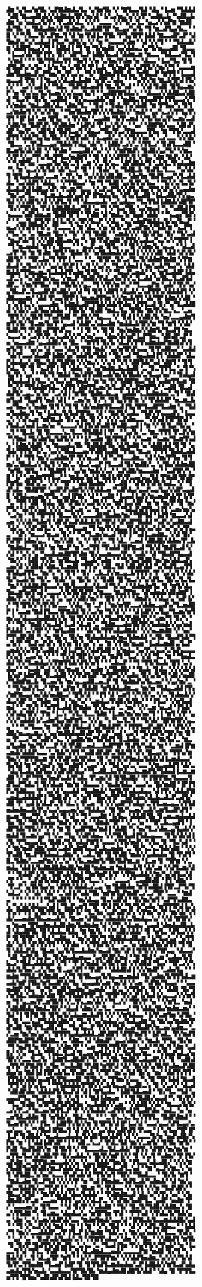 ▟▆▝▄▜▃▞▅▜▙▝▃▛▇▟▆▟▃▜▃▝▄▜▅▜▙▝▞▝▇▜▃▃▜▟▝▟▄▝▐▃▅▝▜▟▟▟▝▟█▝▇▃▄▟▊▟▞▞▟▟▇▟▄▜▛▞▅▞▟▝▐▞▃▞▅▃▚▞▞▞▛▝▄▟▇▃▙▝▚▟█▃▙▟▆▝▅▝▅▟▃▞▙▜▚▝▛▃▟▞▟▃▝▞▞▝▃▃▃▝▞▞▜▞▃▜▃▝▅▃▞▞▅▛▇▝▇▟▊▟▞▜▙▝▄▝▉▟▄▟▇▞▟▝▊▟▆▟▚▃▟▟▉▜▛▝▆▃▄▞▚▞▙▝▜▝▆▃▟▜▄▞▙▃▝▝▉▝▞▝▚▜▃▃▜▞▃▛▇▃▜▝▟▝▆▝▛▟▐▃▜▜▙▝▛▜▄▜▛▛▐▟▟▝▇▃▃▟▛▃▛▝▟▜▅▟▚▞▚▞▃▟▄▟▐▜▃▞▚▟▜▞▄▝▞▝▅▝▚▃▃▃▛▟▅▝▝▟▝▞▞▜▝▝▝▜▟▃▟▞▆▝▟▟█▜▄▃▞▞▜▝▐▟▉▟▐▝▜▝▆▝▜▞▅▟▇▝▄▞▟▟▄▃▚▞▜▞▅▃▃▟▉▝▉▃▃▝▐▃▃▞▟▞▜▛▐▜▚▝▉▞▝▟▛▜▃▛▐▟█▞▙▃▟▝▟▟▆▃▆▝▆▃▃▝▜▟▃▃▞▜▃▜▝▞▆▟▝▝▝▝█▞▜▜▟▃▜▜▝▜▅▜▝▞▅▝▃▜▅▞▛▟▅▝▅▝▟▃▃▝▐▃▞▜▃▝▊▜▟▜▙▟▚▞▄▜▄▝▐▞▆▝▅▝▄▜▙▜▝▛▐▃▙▝▜▞▅▟▜▃▚▟▜▜▞▞▆▞▞▜▝▃▃▃▆▟▅▜▙▟▅▃▛▃▛▜▅▞▚▞▛▃▞▃▝▜▞▝█▟▆▟▜▜▄▜▄▝▆▜▙▃▛▝▇▜▜▝▐▃▃▟▅▃▃▟▝▛▇▝▐▝▇▃▞▞▟▃▟▃▙▟▇▝▅▜▛▃▚▟▄▝▝▝▚▞▛▞▆▝▇▃▙▜▛▟▐▜▞▞▞▝▝▃▞▞▄▟▐▞▝▜▟▃▝▜▟▜▟▃▅▟▜▝▇▃▜▞▚▟▝▝▝▞▟▝▊▟▊▝▉▜▄▃▆▞▛▝▅▝▛▃▚▃▜▃▜▃▅▞▞▃▚▃▄▜▄▜▝▝▄▟█▛▇▜▟▃▚▝▝▟▃▃▞▞▟▟█▃▞▟█▟▝▜▃▞▛▝▉▞▙▝▃▟█▟▝▝▉▞▄▃▃▟▟▞▚▟▝▝▅▟▇▃▜▜▄▟▛▛▐▜▜▃▃▞▞▜▞▞▆▟▅▝▇▟▃▟▉▞▟▃▝▟▇▞▜▃▝▝▊▟▝▝▊▟▄▜▚▞▟▟▊▝▇▝▛▜▅▞▚▝▊▜▃▞▆▟▅▜▝▞▚▞▟▜▄▝▝▜▅▜▙▟▅▜▛▞▞▞▙▟▆▞▞▝▅▟▞▝▄▞▚▃▞▞▛▜▄▜▚▜▜▝▐▛▐▟▝▃▅▝█▜▄▝▚▝▛▞▅▞▝▃▄▟▆▝▜▞▛▃▅▟▝▞▜▞▙▞▄▜▚▃▅▞▃▟▞▟▇▞▆▝█▟▛▟▚▝▛▟▇▟▅▝▐▟▛▟▝▛▐▃▚▜▞▃▝▝▄▞▝▟▇▛▇▞▃▃▝▟▊▟▚▟▛▝▅▞▛▃▝▟▉▜▟▝█▟▜▃▄▜▝▟▄▃▞▜▙▞▛▃▞▛▇▃▃▃▜▜▄▝▇▝▜▜▞▃▃▟▟▜▜▝▟▟▞▜▄▜▄▜▙▞▝▞▆▜▚▟▞▜▚▃▄▟▞▃▚▝▞▜▞▞▅▞▚▝▃▞▃▃▝▞▞▟▞▝█▃▃▝▃▜▚▟▃▃▄▞▜▟▟▞▛▟▄▝▟▞▚▝▐▟▉▞▃▞▞▃▚▜▜▃▞▝▊▟▜▃▃▟▉▝▇▃▅▜▞▟▞▟▊▝▞▝▛▟▅▝▃▃▄▟▊▞▚▞▝▞▝▞▆▛▇▟▚▝▉▟▉▞▄▞▜▞▝▞▆▃▞▞▛▝▞▃▞▜▚▞▙▞▛▜▄▞▅▟▇▜▝▝▉▝▟▝▞▟▜▜▚▜▝▞▜▃▝▟▆▝▇▟▚▝▟▞▝▝▚▜▛▜▅▝▃▃▄▞▙▞▆▞▃▜▝▃▆▝▞▃▜▞▄▃▝▟▛▟█▟▞▜▝▃▙▜▃▜▚▟▄▟▆▝▚▝▆▝▄▃▞▞▙▜▟▝▟▞▚▃▛▝▉▝▐▝▊▟▞▝▄▝▜▟█▃▙▝▊▟▜▃▜▃▃▝▚▞▟▞▜▝█▜▄▟▃▟▄▞▃▃▅▝▃▜▚▝▅▝▚▞▞▟▞▟▉▟▉▃▝▟▅▜▅▝▉▟▜▃▄▞▚▜▃▟▟▟▃▝▃▞▟▟▜▝▟▟▄▝▝▞▜▜▙▃▞▝▆▝▜▝▜▟█▝▄▞▙▜▚▞▙▃▝▝▜▞▞▃▜▃▜▞▟▃▟▃▛▟▐▟█▃▞▟▚▝▛▃▆▞▜▃▃▝▞▃▛▃▛▜▞▞▟▜▃▜▄▞▛▜▞▟▚▞▞▃▄▟▅▝▇▞▃▞▜▃▝▝▜▃▆▃▙▃▟▞▄▟▚▛▐▛▇▟▄▜▄▝▟▜▄▜▃▟▉▝▐▟▃▟▉▞▛▞▄▃▜▟▝▞▞▟▉▜▞▟▝▞▟▜▃▜▝▜▝▟▃▃▄▃▙▝▃▞▄▟▄▃▝▜▃▜▜▟▐▟▇▟▞▟█▜▛▝▊▞▞▜▛▟▄▝▛▟▐▟▇▟▉▟▃▞▜▟▝▃▝▜▝▞▜▃▞▜▙▝▃▞▅▃▟▝▚▝▚▟█▟▐▜▚▃▃▃▚▟▛▟▅▃▆▝█▟▊▜▛▜▝▝▛▟▇▝▟▝▆▟▃▜▞▜▄▟▝▟▟▞▝▝▚▃▄▞▜▟▚▞▝▝▃▃▜▃▛▜▞▛▐▟▐▃▜▞▃▜▛▞▙▃▛▝▞▟▃▝▚▃▚▟▅▛▇▟▟▃▜▞▄▞▙▃▛▝▅▃▞▞▛▟▜▜▜▞▄▝▛▃▃▃▚▝▇▝▟▃▝▞▅▝▅▜▞▃▛▃▅▛▇▞▞▜▟▞▆▝▚▃▛▜▞▜▃▝▃▝▃▝▇▃▆▝█▃▚▝▜▞▝▞▜▝▉▟█▝▝▃▆▟▞▞▞▝█▞▟▜▄▝▉▞▝▜▞▃▟▝▆▃▛▟▞▜▝▞▞▟▊▟▉▃▅▞▆▝▚▝▇▝▛▟▚▟▇▝▟▜▜▞▃▟▃▞▚▃▚▞▞▜▛▛▐▝▜▝▆▃▅▟▟▝▇▜▚▝█▃▃▝▝▝▄▃▛▃▅▝▉▜▄▝▝▝█▝▞▟▆▞▙▝▄▃▄▝▝▟▃▟▃▞▛▝▇▝▇▝▊▟▆▝█▜▞▝█▟▅▜▞▝▅▜▙▟▅▟▞▟▚▟▐▝▞▞▞▟▉▝▟▟▝▟▚▜▞▟▊▜▞▝▝▜▛▃▙▞▜▝▛▛▐▝▃▃▝▝▃▝▉▜▛▃▜▞▃▞▜▃▜▞▟▟▅▛▇▟▇▝▞▛▇▟▃▟▝▃▜▃▞▞▞▝▄▞▄▜▚▛▐▝▄▜▝▞▄▞▃▝▜▃▞▟▅▟▐▝▆▞▄▟▞▜▃▞▚▝▟▟▇▟▟▞▜▜▅▃▆▃▜▃▙▟▟▜▚▟▆▝▊▜▙▝▝▞▝▜▄▃▛▃▅▟▞▝▄▝▆▜▃▟▟▛▐▟▄▃▛▃▚▝▚▞▟▛▇▞▅▃▝▞▆▃▛▝▉▟▉▞▛▟▃▞▙▞▛▞▃▜▃▟▟▝▅▜▙▃▜▃▟▜▟▟▛▃▝▞▆▞▛▜▙▞▝▜▝▜▙▜▞▞▄▃▝▜▝▞▛▞▆▝▚▞▝▜▃▃▄▛▇▝▄▟▞▝▛▞▚▞▄▜▙▃▛▃▜▃▄▟▛▟▚▟█▞▄▞▟▝▜▝▉▜▝▟▉▜▝▟▄▟▞▃▚▟▜▜▚▞▟▟▟▟▜▝▞▟▇▃▄▃▆▞▝▟▟▝▛▃▄▜▛▛▐▝▅▃▅▟▜▜▅▝▞▞▆▃▙▜▜▝▟▞▜▛▐▟▆▞▞▟▊▝▚▝▄▜▜▃▚▝▃▃▃▟▅▝▐▟▆▟▃▟▛▜▜▟▞▟▟▞▛▟▅▝▟▜▜▃▟▝▊▞▚▞▜▃▟▟█▟▝▞▟▞▞▃▙▜▅▞▟▟▅▝▐▜▙▜▞▝▉▟▉▝▆▟▃▜▄▝▉▜▙▝▇▞▛▞▆▃▚▃▝▃▅▝▉▜▝▞▄▜▙▜▝▜▚▟▜▟▉▝▚▟▜▞▞▜▄▃▃▝▞▝▊▟▐▝▞▟▉▞▙▝▅▞▃▃▄▟▆▜▅▜▚▜▞▝▊▃▅▞▙▞▛▝▄▃▟▝▟▟▛▃▚▟▃▟▆▝▅▟▟▃▙▜▛▞▆▝▜▝▆▜▝▞▟▞▜▟▉▞▜▝▛▟▊▃▛▜▛▟▚▃▝▝▐▝▉▝▚▝▇▝▊▝▅▞▅▟▆▞▞▟▆▜▞▜▃▟▜▝▆▃▚▃▃▞▄▝▃▞▛▞▛▃▚▃▟▞▞▞▚▞▅▞▃▃▝▟▅▞▟▞▅▛▐▃▛▜▅▃▝▟▊▟▛▃▛▝▅▝▅▃▃▟▆▝▄▃▟▟▊▞▅▝█▃▝▝▇▜▜▝▉▞▙▝▟▃▛▞▛▜▚▟▆▟▅▛▇▟▉▟▚▜▅▜▞▜▝▝▄▞▃▝▟▝▃▃▝▟▃▜▝▛▇▝▆▟▞▝▄▞▅▜▛▟▚▃▄▝▊▜▚▟▉▃▞▝▃▟▟▝▟▞▛▃▃▞▟▃▟▛▐▟▇▞▄▞▚▟▟▜▞▜▟▟▝▝█▞▃▟▝▜▄▃▙▟▐▜▝▟▟▟▛▝▟▃▛▟▄▟▃▞▃▜▙▃▜▟▞▜▟▛▇▝▞▞▅▃▚▝▞▃▜▝▚▜▝▟▉▜▟▞▚▟▝▟▇▜▝▝▊▜▛▟▃▝▛▝▉▝▚▃▛▛▐▝▊▝▟▟▄▝▅▝▄▞▆▟▇▃▙▃▙▟▉▝▃▝▊▃▜▜▜▃▝▃▜▝▚▜▄▜▚▝▄▞▝▝▜▞▜▝▇▟▟▝▆▞▟▜▚▟▉▃▟▞▆▞▙▜▙▟▞▃▜▃▄▞▅▞▝▝▊▟▄▟▐▜▄▟▃▟▐▞▙▃▝▃▜▃▞▃▛▜▅▟▞▝▆▝▆▝▛▞▜▟█▛▇▃▞▜▟▝▄▟▆▜▜▃▆▝▇▝▚▞▞▝▜▜▟▟▇▜▟▃▝▟▜▜▝▟▇▜▜▃▆▞▙▜▃▟▚▞▃▛▇▜▛▜▞▝▃▟▉▝█▃▟▟▟▜▞▃▄▃▚▞▙▞▝▃▞▟▐▝▇▜▙▝█▟▇▃▙▃▄▝▄▟▟▞▚▃▙▟▇▟▅▞▃▜▝▝▉▟▆▜▄▟▝▜▄▟▜▝▅▟▝▟▐▝▝▃▅▞▅▝▊▞▚▝▊▜▄▜▜▛▇▝▞▝▛▟▟▟▛▝▅▃▆▃▙▃▞▜▅▃▚▝▅▟▆▝▊▜▝▞▜▝▊▝▟▞▅▟▇▜▜▃▃▟▐▜▄▜▛▜▃▟▛▜▃▟▆▝▄▝▜▟▄▜▄▟▆▃▜▝▅▝▐▃▙▃▜▞▙▟▜▛▇▃▝▟▝▝▇▟▜▞▃▟▃▝▜▟▚▜▚▃▃▟▚▝▐▃▃▃▚▝▞▟▚▃▆▝▆▛▇▃▙▝▉▞▃▜▙▝█▝▞▝▞▞▞▃▛▟▆▃▃▝▚▜▚▟▐▜▛▜▛▟▝▞▙▟▃▞▅▟▐▃▆▞▅▝▚▃▃▃▞▟▐▜▞▟▚▟▊▜▚▟█▃▄▟▐▝▇▝▞▝▊▜▄▞▜▞▄▝▃▜▝▝█▃▙▝█▝▉▃▃▃▚▃▜▃▃▜▜▟█▟▐▝▛▃▝▝▄▞▙▝▃▝▇▃▜▜▜▝▛▃▛▞▆▝▚▜▅▟▝▜▞▟▅▜▄▜▟▜▞▞▝▝▐▞▃▟▅▝█▞▛▜▟▝▝▞▚▃▅▝▚▃▅▞▜▃▆▜▚▟▚▝▐▟▆▞▟▟▉▝▄▝▆▃▃▟▃▜▙▝▉▟█▟▟▜▙▝▟▞▙▟▇▝▄▝▟▟▉▟▟▝█▝▉▝▄▜▟▞▜▜▜▞▜▞▃▝▄▞▞▜▙▟▃▃▅▞▛▟█▜▄▟█▝▜▜▅▝▇▃▅▝▛▜▜▝█▟▟▃▟▟▛▝▐▞▝▜▜▝▆▞▞▃▟▟▇▞▛▝▛▞▅▃▟▝▟▝▚▞▜▃▃▟▆▃▝▟▝▞▆▞▛▜▅▝▊▜▅▞▃▜▙▟▃▞▞▜▄▜▝▞▅▞▃▝▟▃▞▃▄▛▐▜▃▃▟▝▉▞▅▟▉▞▃▝▄▜▙▞▟▟▅▟█▝▅▜▙▝█▜▄▝▝▝█▟▇▜▝▝▄▞▅▝▆▟▞▞▃▞▝▃▛▟▇▞▅▃▃▟▅▝▝▃▟▜▛▞▚▝█▝▐▞▝▃▆▟▆▜▜▜▃▞▝▝▆▟▄▞▙▞▟▝▉▟▐▞▛▞▛▃▄▞▄▃▜▟▝▛▇▟▊▜▛▟▛▛▇▜▅▝█▟▚▞▃▝▞▞▝▜▛▝▝▟▅▜▙▟▆▞▝▝▃▟█▝▝▟▜▞▛▟▜▞▙▟▃▝▞▝▜▟▚▟▃▝▇▟█▜▛▝▄▟▛▟▚▟▆▜▞▞▛▟▟▃▅▝▚▟▛▟▄▞▄▃▛▃▄▜▄▞▞▟▛▃▄▟▊▝▟▜▟▃▄▃▅▞▛▜▄▝▄▟▐▛▇▞▝▟▝▝▃▟▇▝▐▃▄▟▐▃▛▞▆▃▅▟▛▟▞▛▐▞▛▝▃▝▜▜▝▟▉▝▉▟▄▝█▞▚▛▇▞▞▃▟▜▞▞▃▝▆▛▐▃▞▟▛▝▅▝▅▝▆▞▛▝▉▝▅▞▛▜▞▝▟▞▛▞▄▟▝▞▞▞▚▃▛▃▅▝▃▝▅▝▝▃▚▝▝▜▟▃▛▟▜▜▄▟▐▜▝▃▅▞▅▞▄▝▃▞▆▝▝▜▝▜▛▜▜▝▉▃▃▜▞▞▃▃▃▟▊▜▙▟▆▞▆▞▝▜▛▜▟▝▐▟▜▝▇▃▃▞▟▃▅▝▞▞▟▞▜▟▅▜▝▟▛▟▚▃▛▟▟▃▙▜▞▜▛▟▝▟▚▟▛▜▙▟▟▝▚▟▚▞▄▟▇▃▟▝▟▞▃▝▞▟▚▟▜▃▚▝▄▝▛▜▃▃▆▝▜▝▆▞▛▞▟▃▃▜▚▜▟▞▄▞▟▞▚▞▚▞▄▜▚▃▃▝▝▟▚▝▆▃▃▞▆▃▅▝▊▞▝▝▚▞▜▃▆▞▅▃▟▝▛▛▐▝▚▟▐▃▅▟▇▃▝▞▟▝▉▞▛▟▜▛▐▟▅▞▄▃▝▝▅▞▞▟▊▝▄▝▞▝▛▞▃▝▜▝▟▃▝▃▅▟▝▟▉▟█▞▟▟▅▞▛▃▙▝▇▟▆▟▃▝▉▟▞▝▅▝▇▃▛▝▅▝▃▞▜▜▝▜▚▟▟▝▉▛▇▃▟▝▜▞▟▝▇▟▜▃▟▝▞▞▟▝▝▃▚▝▄▝▚▃▟▃▆▟▇▜▛▟▆▝▉▞▃▃▆▃▃▞▛▃▝▃▟▞▝▟▝▜▙▟▛▜▄▃▟▝▇▞▞▝▐▟▉▝▛▞▙▝▅▜▙▃▙▝▜▃▟▞▚▟▆▝▝▝▜▞▙▟▜▟█▝▆▞▆▞▟▟▃▟▚▃▅▞▟▝▞▟▉▟▝▟▇▃▜▃▆▟▊▝▜▜▚▞▝▟▉▃▜▟▝▟▊▟▛▟▟▝▚▞▙▟▜▃▄▜▜▜▜▟▄▟▜▜▃▝▆▞▚▝▚▝▊▜▝▝▊▞▝▃▙▃▛▞▅▃▄▃▙▜▜▜▚▝▛▝▄▞▄▜▝▞▟▞▜▞▚▃▟▞▅▝▜▞▃▝▉▟▞▝▄▝█▞▙▝▞▝▊▟▊▝█▝▅▃▞▞▚▞▟▜▃▝█▞▃▜▃▜▃▝▆▞▝▟▟▟▇▟▜▃▃▞▃▜▙▜▃▃▟▃▞▟▃▟▝▜▞▃▞▝▟▟▅▟▅▜▄▝▊▝▆▜▞▟▃▜▅▃▆▜▅▜▚▟▝▃▃▃▞▞▙▜▙▜▟▜▚▞▆▃▃▝▇▃▛▛▇▃▝▟▚▟▅▟▞▟▊▟▆▛▐▟▇▞▛▃▚▜▄▞▞▃▜▝▄▝▄▞▞▟▉▞▆▞▝▝█▜▝▞▞▝▝▟▆▟▚▝▞▟▄▞▄▝▅▛▐▞▞▝▜▝█▜▞▞▚▜▚▜▞▃▃▝▞▟▄▝▇▝▃▛▐▝▆▞▅▜▛▃▃▞▟▟▅▃▄▟▚▞▜▃▅▟█▛▐▝▃▃▅▝▇▟▐▜▃▃▜▛▇▟▟▝▊▞▃▞▆▝▜▞▟▝▞▝▝▟▐▟▛▞▃▜▄▞▜▃▅▞▅▜▅▞▃▞▟▃▃▟▄▟▉▟▞▞▙▝▇▝▛▞▟▞▟▝▞▜▄▟▜▞▛▟▇▞▛▞▝▃▅▞▜▝▊▞▚▝▞▝▝▜▞▝▆▟▊▞▅▃▙▛▐▃▟▝▟▃▆▝▃▝▜▟▆▃▃▟▅▜▙▜▛▞▙▟▅▟▞▞▄▞▅▟▛▟▟▟▝▃▚▜▛▝▞▝▆▜▄▟▇▝▝▝▟▞▜▞▜▜▚▟▄▟▇▟▞▝▞▞▅▃▆▟▇▝▞▝▅▞▛▜▚▟▛▟▉▝▚▝▅▝▇▞▄▝▉▞▅▝▉▟▄▟▟▃▆▞▅▃▜▟▅▟▟▝▃▜▙▝█▃▟▜▟▞▜▃▜▞▛▝▜▃▛▃▛▟▚▝▊▞▅▝▊▞▄▞▚▝▃▝▇▝▞▛▇▞▅▃▅▝▐▃▟▃▆▟▊▃▜▃▛▃▅▟▞▞▄▜▜▞▃▟▉▟▝▟▐▃▛▜▞▞▟▟▜▟█▝▐▞▅▟▃▝▄▞▛▃▚▃▞▃▜▟▚▃▃▃▛▞▄▜▝▃▄▞▅▝▞▝▝▝▛▞▟▝▉▛▐▞▄▞▅▝▇▟▜▝▜▃▞▝▞▟▝▜▃▝▆▝▝▜▅▟▃▟▟▝▛▞▜▃▆▟▄▞▞▛▇▜▜▟▞▟▜▞▅▜▝▝▝▃▙▃▛▝▝▜▝▜▜▞▙▃▙▝█▜▝▃▚▟▄▞▝▝▚▃▟▞▚▟▝▞▙▞▅▃▆▝▞▝▄▟▅▝▞▜▙▟█▞▝▝█▃▙▝▊▟▃▝▞▞▞▟▞▟▐▞▅▛▐▟▇▜▙▝▉▃▟▟█▝▞▞▛▟▜▟▛▝▆▜▛▜▞▞▄▟▅▝▉▞▄▜▞▜▝▟▊▞▅▟▉▞▜▟▇▛▇▃▙▝▉▃▅▞▙▝▆▞▄▃▄▟▉▃▅▃▛▝▊▝▇▟▇▟▚▞▙▃▅▞▝▞▄▞▆▞▃▝▝▝▜▞▆▟▚▜▃▞▝▛▇▝▄▛▇▝▄▜▟▟▊▝▆▜▟▟▄▟▇▃▄▝▆▞▅▝▜▟▄▃▟▟▐▜▚▞▆▛▇▃▄▞▅▞▟▞▅▟█▃▞▝█▜▞▟▝▝▐▜▝▟▝▃▆▜▝▞▚▜▞▃▝▞▃▝▊▟▅▟▞▞▟▃▞▟▛▝▚▞▜▟▅▝▜▝▚▝▆▞▚▞▝▃▆▟▃▞▛▟▊▞▙▜▙▞▝▝▐▜▃▞▝▞▅▜▄▟▆▟▝▝▃▜▚▜▝▝▆▜▜▃▟▟▐▛▇▟▅▝▛▞▙▃▅▝▃▝▆▞▝▞▞▃▆▝▅▃▟▝▐▜▟▞▞▟▚▟▄▜▛▞▝▛▇▝▐▃▚▝▚▜▃▜▃▃▜▟▇▝▐▃▆▞▆▞▅▞▅▞▜▝▐▝▆▜▝▞▛▝▄▞▞▞▚▟▟▟▐▞▃▟▅▜▄▞▅▛▇▜▃▝▞▞▄▝▚▝▚▃▜▃▜▝▝▜▞▟▞▝█▛▇▜▛▞▄▃▄▝▝▝▚▞▜▃▃▝▆▝▜▞▟▛▐▜▟▃▟▝▄▛▇▟▟▜▚▝▐▜▜▜▃▟▚▟▛▞▝▝▟▜▞▞▃▟▉▞▅▃▄▃▆▃▚▝▄▞▆▟█▟▄▟▊▟▛▝▛▃▛▝▄▟▝▃▄▜▝▜▞▟▟▜▞▜▛▞▆▝▉▝▅▝▛▃▃▞▚▞▚▟▛▞▚▃▝▞▄▟▇▞▆▞▜▟▜▟▜▝▊▃▙▟▅▝▚▝▅▝▇▞▙▞▃▝▆▃▄▜▄▟▇▝▇▞▜▞▃▃▛▝▟▝▛▟▊▃▅▟▃▃▙▟▛▜▛▝▊▟▜▞▚▟▄▝▇▝▝▃▆▟▐▛▇▃▅▟▞▟▟▟▚▃▃▝▃▜▟▞▚▜▜▝▚▟▊▟▛▟▛▃▜▟▞▜▝▟▚▝█▃▄▞▙▝▜▜▚▞▆▜▅▞▞▜▛▛▇▃▆▝▛▞▛▟▛▃▙▜▛▟▃▝▉▝▃▜▜▞▟▜▅▟▄▜▟▟▞▟▐▃▅▟▃▃▞▜▄▜▟▝▆▝▚▞▅▟▚▝▇▝▚▟▇▜▝▃▄▞▝▞▝▜▟▝▄▞▃▝▃▃▝▞▆▃▄▟▟▜▝▟▞▃▝▟▄▜▃▟▄▜▟▜▅▞▞▟▛▟▛▟▄▞▝▜▃▟▉▃▙▞▛▟▄▃▙▃▆▟▜▞▜▟▅▟▐▃▆▃▆▟▉▝▞▃▛▝▜▜▃▜▅▟▚▃▙▜▚▟▃▝▛▃▆▞▟▝▉▜▙▟█▞▝▛▐▜▛▛▇▃▜▃▃▃▜▟▜▃▛▜▟▃▜▝▉▞▟▃▅▝▆▞▆▝▟▃▃▃▚▝▆▃▙▜▟▃▝▃▃▞▃▝█▞▅▟█▝▐▛▐▜▛▃▜▟▇▃▃▝▛▝▃▞▟▝▄▃▟▟▝▜▄▟▆▟▞▝▆▜▙▜▚▟▃▟▄▃▝▟▐▜▚▝▟▟▄▛▇▃▅▟▃▟▟▟▟▛▐▝▜▟▊▟▚▝▚▝▅▜▝▜▙▞▅▜▛▝▜▟▜▟▅▞▟▃▙▃▟▃▛▃▟▜▞▟▉▝▛▝▄▟▐▞▟▃▛▃▜▝▟▃▚▝▛▃▅▝▜▝▞▞▄▟▛▜▚▟▄▞▃▜▜▃▅▃▄▃▚▜▜▟▅▟▅▟▅▃▟▞▛▃▚▃▞▃▄▃▅▞▄▞▜▟▟▃▞▝▇▝▇▞▚▃▅▞▃▟▞▃▆▜▃▟▛▟▜▝▆▃▆▝█▃▞▜▚▝▃▟▟▝█▝▟▝▝▜▝▃▃▟▇▝▐▞▙▃▝▟▟▟▊▜▙▝▊▃▆▃▆▟▄▟▟▜▅▝▉▞▝▜▙▜▙▟▅▝▇▟▚▝▛▞▙▝▝▟▇▟▞▜▛▝▝▞▃▝▅▝▝▜▛▃▙▃▄▟▜▝▐▟▛▜▟▞▜▜▞▞▝▞▚▝▇▝▉▝▄▟▛▜▙▞▆▟▐▝▟▟█▝▚▝▅▞▜▃▞▟▅▃▄▜▄▟▞▞▆▟▟▝▊▃▆▞▄▞▜▝▞▃▝▜▄▝▞▟▛▟▅▃▝▞▞▜▙▜▄▟▐▜▟▃▄▃▃▝▊▜▞▟▞▟▐▞▙▝▛▜▄▃▄▜▃▝█▟▊▞▜▞▚▟▃▛▇▜▝▃▃▃▚▜▜▞▅▟▚▝▚▜▃▝▊▝▜▃▚▟▝▝▞▝▇▞▆▟▛▟▇▞▄▟▞▃▟▟▚▟▇▜▄▃▛▃▙▃▅▟▅▝▃▝█▞▚▃▚▃▜▟▞▟▇▝▝▞▞▜▚▟█▝▆▃▛▜▜▟▅▟▃▟▇▞▚▝▃▟▃▜▛▝█▝▛▟█▝▆▟▞▞▄▟▅▟▅▝█▝▛▟▜▝▉▃▜▟▇▞▃▃▅▛▇▞▞▃▚▞▝▞▙▃▅▟▇▜▞▜▙▜▙▛▇▃▆▝▐▃▅▝▊▝▜▛▇▝▞▃▅▟▄▝▟▟▐▞▙▟▇▟█▟▆▟█▞▅▟█▝▅▟▅▃▆▝▆▟▄▃▙▜▝▟▞▃▆▝▞▟▜▃▆▞▟▝▝▝▊▟▟▛▐▞▙▝▜▟▛▃▙▜▅▟▝▜▅▜▅▛▐▞▛▝▞▛▇▃▟▟▞▞▆▞▚▞▟▜▃▞▟▞▛▝▝▃▝▃▛▟▜▞▟▟▚▞▞▟▟▜▞▜▃▃▚▝▝▝▃▃▃▞▝▃▄▟▉▟▊▝▐▜▝▟▇▞▝▝▛▃▛▝▄▜▙▜▄▞▅▝▟▜▜▞▟▟▟▃▞▃▄▝▆▝█▟▉▟▅▝▆▜▚▟█▟▐▜▛▃▛▜▞▜▚▟▃▞▝▞▝▟▞▝▟▞▝▃▚▟▐▞▚▟▞▜▙▝▅▛▇▜▄▛▇▟▛▃▞▃▞▜▛▝▃▃▝▝▇▟▃▝▝▝▝▝▝▝▐▝▜▟▚▟▉▜▝▝▅▞▟▃▄▝▊▃▚▟▛▟▝▝▉▞▆▞▅▜▝▃▛▜▚▟▇▃▚▝▚▞▟▞▟▟▃▃▚▟▐▝▜▃▛▃▅▜▝▜▛▝▛▟▐▜▞▝▜▞▜▞▚▟▄▝▅▜▜▜▛▟▐▃▚▜▚▞▛▜▜▝▄▜▙▜▜▞▙▞▜▛▐▞▝▜▃▜▅▝▄▟▚▟▛▟▚▝▞▛▇▞▚▞▛▝▆▞▟▞▚▜▟▞▃▃▅▟▅▜▙▃▅▃▟▞▚▝▇▃▅▝▟▜▙▃▚▟▅▟▟▞▃▜▅▟▄▃▚▞▝▞▟▝▇▜▛▞▄▝▆▃▅▝█▜▄▟▅▃▙▟▊▟▆▞▙▟▆▟▅▝▟▝▞▜▚▝▟▃▆▃▝▃▄▟▝▟▅▟▄▟█▃▙▟▝▟▄▟█▜▙▝█▝▟▃▙▃▜▟▄▝▇▝▇▞▙▝▝▞▚▟▊▞▟▟▞▝▊▝▅▜▃▝▟▜▃▞▞▞▛▝█▝▉▜▛▝▄▜▟▝▄▟▇▃▝▝▅▞▄▜▛▞▜▝█▟█▟▃▟█▃▆▝▐▞▜▃▞▃▞▝▄▜▜▟▞▝▅▜▝▟▚▜▚▜▜▝▝▞▛▟▅▝▝▞▜▜▟▜▞▞▝▝▃▝▅▝▟▟▅▛▇▞▟▜▜▝▜▝▉▜▝▟▟▃▛▟▄▝█▃▆▝▄▞▙▜▃▃▙▟▆▞▅▃▟▝▇▞▚▛▐▝▊▜▞▞▞▜▛▃▄▝▟▃▃▞▝▟▊▝▅▜▚▜▃▜▃▝▉▞▆▃▟▃▅▃▃▝▃▞▛▟▛▞▅▟▝▝▇▝█▟▝▃▆▝▃▟▄▞▙▜▙▃▞▝█▟▃▟▟▟▄▟▝▞▜▝▝▛▐▞▆▟▟▝▅▜▙▜▚▟▝▞▛▟▉▟▝▜▄▞▝▜▛▃▞▞▚▟▟▞▙▜▅▞▃▞▄▜▅▝▊▃▄▞▟▜▝▝▛▟▛▝▝▟▟▟▉▟▐▝▞▞▆▟▛▝▃▟▅▜▄▝▝▝▆▟▆▝▜▜▟▃▛▟▇▟▊▃▞▞▜▝▉▜▙▃▄▞▙▜▄▃▅▃▅▟▟▝▜▞▄▟▆▞▙▜▜▜▟▃▆▃▟▞▆▛▐▜▙▞▆▜▃▟▛▟▞▜▄▝▄▃▄▟▞▃▆▝▅▞▟▝▞▃▅▝▚▛▇▞▜▃▄▞▝▝▃▃▅▟▇▛▐▜▃▝▚▞▜▞▚▟▊▜▄▟▆▞▚▃▅▟▞▝▐▞▃▝▞▜▜▟▚▝█▝▞▝▟▟▊▝█▞▜▞▆▜▟▃▚▟▅▟▞▟▇▝▉▞▜▜▟▟▜▜▛▃▙▝█▜▛▝▛▞▄▛▐▞▙▟▐▞▄▃▃▞▞▞▆▜▅▝▜▝▄▃▅▞▛▃▆▜▙▜▝▞▃▜▚▃▅▞▟▞▞▝▜▃▞▞▝▜▛▞▛▝▅▝▝▞▆▜▃▝▅▟▞▟█▟▉▟▄▜▅▟▃▜▛▞▝▟▄▟▝▟▅▞▞▃▜▃▝▃▃▃▞▝▜▝▟▟▄▜▙▞▅▟▅▃▅▞▝▜▟▝▐▝▊▛▇▝▊▝▉▜▄▜▞▃▙▃▆▃▙▟▜▝▞▞▝▞▆▜▟▃▃▝▐▞▛▃▆▜▅▝▟▜▙▝▊▝█▝▃▃▚▃▛▜▟▟▞▟▇▞▚▝▜▃▜▝▄▞▅▟▄▞▃▞▙▟▃▟▆▝▅▝▇▞▄▞▆▟▆▞▛▟▚▟▊▝▇▞▛▜▃▟▊▞▜▃▝▜▄▜▄▃▛▝▛▞▞▝▜▟▚▃▅▜▙▟▛▞▆▃▅▞▄▟▆▃▝▃▞▃▅▝▇▞▅▞▄▞▚▝█▜▜▜▄▟▄▟▟▟▃▟▛▟▉▜▝▟▜▛▇▟▜▝▐▟▚▟▃▝▛▞▆▟▜▟▉▛▇▟▛▜▟▜▟▟▇▃▝▃▝▟▇▃▝▟▝▟▅▟▛▝▄▃▞▟▅▞▚▝▆▃▙▝▛▜▄▝▉▞▅▝▜▝▅▟▜▝▅▝▛▟▄▝▞▟▆▞▛▝▝▃▅▝▜▜▞▜▜▞▛▃▟▝▄▟▞▝▚▜▄▜▝▟▆▝▃▟▊▞▝▞▄▝▜▃▙▝▜▜▟▃▜▃▟▝▉▃▄▞▆▜▟▟▝▞▃▜▅▜▄▞▆▃▝▝▚▜▄▟▚▟▃▞▅▜▛▞▞▃▃▜▃▞▙▝▐▟▇▜▃▟█▟▛▞▜▞▝▃▚▜▙▝▇▟█▞▃▟▄▟▛▞▞▝▊▝▚▟▊▟▄▜▜▞▚▛▇▟▜▝▃▜▅▝▚▃▙▟█▝▛▟█▝▆▜▛▟▝▟▞▝▇▞▟▞▄▜▙▜▚▟▅▃▛▟█▟▄▞▅▝▇▟▐▟▐▜▛▃▙▜▃▜▚▟▛▃▙▝▞▜▛▝▅▞▃▜▟▝█▞▄▝▅▞▝▟▟▜▚▜▜▝▐▜▜▟▞▟▇▞▄▃▆▜▞▛▇▃▄▟▊▝▊▜▙▞▄▝▜▜▅▞▞▃▃▝▚▝▉▝▜▛▐▟▟▝▇▃▟▝▛▜▝▟▐▞▄▜▃▝▝▜▜▟▟▟▟▞▛▜▛▞▞▃▙▜▄▃▄▜▃▟▊▃▚▝▉▝▞▃▞▞▝▟▃▟▝▟▉▟▛▟▅▝▟▟▟▟▜▞▙▃▛▟▝▟▐▝▇▜▄▟▃▝▐▟▊▜▟▃▅▟▝▝▉▞▜▃▝▜▟▝▄▃▄▃▛▜▃▝▜▃▛▝▃▝▊▝▞▃▜▝▝▝▇▟▐▟▅▃▅▝▝▝█▝█▟▉▞▄▃▟▝▚▝▊▞▛▞▝▜▃▝▊▟▇▝▄▜▛▜▟▜▟▜▟▜▅▝▄▃▙▟▉▞▞▃▆▝▝▞▟▟█▝▞▟▞▝▇▃▃▞▙▜▞▃▞▞▛▃▞▝▇▃▅▞▆▜▜▃▛▝▛▝▞▞▙▟▟▞▃▟▜▜▚▟▐▜▄▟▛▟▅▝▅▟▃▝▅▝▅▃▅▜▟▃▟▟▆▝▉▝▅▜▟▞▄▝█▟▃▜▄▝▝▝▃▜▚▃▚▃▜▃▚▜▜▜▃▝▉▟▛▟▇▟▝▝▜▃▅▜▜▞▞▝▐▜▃▝▐▟▉▜▚▜▞▞▆▝▊▜▛▜▞▟▐▛▐▃▞▟▝▃▃▞▄▃▞▟▜▃▄▞▃▃▞▃▃▝▃▝▚▜▙▟▐▛▇▃▜▝▟▝▟▞▞▝▃▞▟▃▚▟▛▟▜▝▛▃▄▝▐▝▃▜▄▞▜▛▐▛▐▃▛▝▊▟█▟▞▝▆▃▟▃▃▟▄▟▄▜▞▟▉▜▄▞▟▟▜▝▟▝▞▃▃▃▜▞▆▝▅▟▚▟█▞▚▛▇▝▆▝▐▝▟▟▐▟▛▟▛▝▐▝▝▟▊▃▚▃▞▝▛▟▃▜▟▝▇▞▞▃▆▜▞▝▊▜▙▝▆▜▞▝▛▟▊▝▆▟▜▟▛▞▅▝▊▜▙▜▝▞▝▜▃▃▃▟▃▜▟▃▟▟▞▝█▜▚▝▟▜▛▞▅▞▆▞▆▝▄▜▜▃▜▃▞▟▚▟▉▞▛▝▉▞▃▟▟▃▚▝█▞▛▞▅▛▐▞▞▝▊▝▞▃▜▝▚▟▆▞▝▛▐▜▞▃▛▟▆▝▃▝▛▛▇▃▆▃▃▟▞▞▄▝▞▃▃▜▟▟▞▜▅▞▙▝▐▜▃▃▚▟▃▟▊▞▝▞▞▞▆▞▙▟▊▜▅▜▛▟▉▞▆▃▛▟▟▞▟▃▜▛▐▞▜▛▇▟▃▟▜▃▚▟▝▝▇▝▄▃▛▞▆▃▚▝▅▜▝▟▜▟█▃▚▞▅▞▚▃▃▜▚▟▚▟▞▟▝▜▜▞▅▜▝▜▛▞▝▜▙▟▃▃▝▝▉▞▙▝▇▜▝▝▇▟▃▟▅▝▊▃▛▜▟▝▞▞▞▞▛▝▅▝▚▟▐▜▅▟▆▃▜▟▜▃▟▞▚▟▅▟▞▝▟▝▆▞▄▜▚▃▜▟▟▜▞▃▞▜▚▛▐▝▄▃▚▝▇▃▆▝▚▝▛▟▃▃▝▞▃▜▜▝▞▞▅▝▜▃▛▟▛▞▝▜▙▃▞▟▜▟▝▝▆▞▛▟▞▟▝▟▄▞▙▟▟▞▝▝▛▟▆▟▆▃▟▝▟▃▚▞▚▜▚▝▄▞▝▞▙▟▇▟▊▞▛▃▆▝▃▃▅▞▜▜▜▝▄▞▞▞▟▃▛▃▝▞▚▛▇▞▙▟▛▜▃▝▄▟▛▝▅▟▆▝▛▞▝▃▃▃▅▞▄▝▊▜▃▃▝▝▟▝▊▞▛▝▞▃▙▟▇▝▝▜▞▝▉▃▜▞▜▟▉▞▟▟▇▃▚▝█▃▚▜▜▟▇▝▚▝▊▃▆▃▝▟▄▟▃▞▃▝▅▜▛▜▅▝▛▟▝▝▛▜▚▟▝▞▛▟▃▜▞▜▟▞▄▃▝▟▅▝▃▝▞▃▅▞▟▟▛▟▞▃▃▝▆▟▅▜▅▟▞▃▄▞▟▝▐▛▇▃▙▜▃▃▆▟▟▟█▞▄▟▝▝▝▜▝▞▚▃▛▞▟▝▆▟▝▝▇▝▐▝▇▝▝▞▚▝█▟▝▝▝▟▝▞▝▟▜▃▜▟▄▃▝▝▐▟▟▞▜▝▆▞▞▃▃▟▟▟▛▃▞▛▐▜▃▛▐▞▆▟▇▝▜▟▞▃▚▝▇▞▄▞▅▟▞▞▜▃▃▝▛▟▚▝▝▝▄▞▝▃▝▝▉▃▛▃▙▜▄▟▞▃▜▝▞▛▇▜▚▟▃▞▝▟▅▝▞▝█▃▝▝▞▟█▟▜▝▆▜▙▝▊▝▊▞▛▝▉▟▜▜▞▟▚▟▜▃▝▃▚▃▝▃▝▜▃▟▐▜▅▝▛▞▄▜▜▞▞▜▚▟▞▝▅▝▐▃▃▃▜▝▟▝▜▜▃▝▛▟▛▝▜▝▄▜▝▟▃▟▇▟▃▃▅▟▞▃▃▃▃▛▇▝▆▟▉▝▊▞▜▝▚▝▉▟▞▟▝▃▜▝▟▃▄▜▛▝▇▜▝▝▐▞▞▃▛▜▛▛▇▞▝▞▞▟▟▜▅▟▆▃▚▞▞▞▞▜▞▟▜▞▛▃▜▜▅▟▇▝▜▃▅▛▐▟▛▝▉▝▊▜▜▟▜▃▆▟▅▟▅▞▃▛▐▟█▟▞▞▆▜▃▟▚▟▄▃▆▟▄▜▜▞▅▃▙▝▃▃▙▃▃▜▛▜▙▜▙▝▆▟▄▟▆▟▊▟▉▜▞▟▟▝▝▟▄▝▉▝▛▜▜▃▅▜▜▝█▜▅▞▚▟▊▟▛▟▜▟▐▟▃▜▉▜▉
